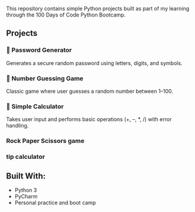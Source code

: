 This repository contains simple Python projects built as part of my learning through the 100 Days of Code Python Bootcamp.

## Projects

### 🔹 Password Generator
Generates a secure random password using letters, digits, and symbols.

### 🔹 Number Guessing Game
Classic game where user guesses a random number between 1–100.

### 🔹 Simple Calculator
Takes user input and performs basic operations (+, –, *, /) with error handling.

### Rock Paper Scissors game

### tip calculator

## Built With:
- Python 3
- PyCharm
- Personal practice and boot camp
